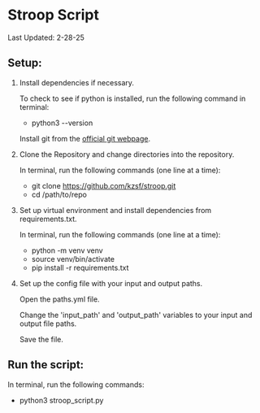 # Stroop Script
Last Updated: 2-28-25

## Setup:
1. Install dependencies if necessary.  

    To check to see if python is installed, run the following command in terminal: 

    * python3 --version  

    Install git from the  [official git webpage](https://git-scm.com/downloads/mac).

2. Clone the Repository and change directories into the repository.  

    In terminal, run the following commands (one line at a time): 

    * git clone https://github.com/kzsf/stroop.git
    * cd /path/to/repo

3. Set up virtual environment and install dependencies from requirements.txt.  

    In terminal, run the following commands (one line at a time):

    * python -m venv venv
    * source venv/bin/activate
    * pip install -r requirements.txt

4. Set up the config file with your input and output paths.  

    Open the paths.yml file.  

    Change the 'input_path' and 'output_path' variables to your input and output file paths.  

    Save the file.

## Run the script: 
In terminal, run the following commands:  
* python3 stroop_script.py
